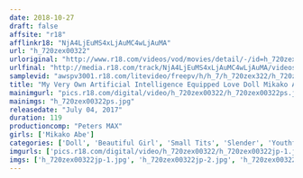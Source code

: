```yaml
---
date: 2018-10-27
draft: false
affsite: "r18"
afflinkr18: "NjA4LjEuMS4xLjAuMC4wLjAuMA"
url: "h_720zex00322"
urloriginal: "http://www.r18.com/videos/vod/movies/detail/-/id=h_720zex00322"
urlfinal: "http://media.r18.com/track/NjA4LjEuMS4xLjAuMC4wLjAuMA/videos/vod/movies/detail/-/id=h_720zex00322"
samplevid: "awspv3001.r18.com/litevideo/freepv/h/h_7/h_720zex322/h_720zex322_dmb_w.mp4"
title: "My Very Own Artificial Intelligence Equipped Love Doll Mikako Abe"
mainimgurl: "pics.r18.com/digital/video/h_720zex00322/h_720zex00322ps.jpg"
mainimgs: "h_720zex00322ps.jpg"
releasedate: "July 04, 2017"
duration: 119
productioncomp: "Peters MAX"
girls: ['Mikako Abe']
categories: ['Doll', 'Beautiful Girl', 'Small Tits', 'Slender', 'Youthful', 'Featured Actress', 'Drama', 'Creampie', 'Hi-Def']
imgurls: ['pics.r18.com/digital/video/h_720zex00322/h_720zex00322jp-1.jpg', 'pics.r18.com/digital/video/h_720zex00322/h_720zex00322jp-2.jpg', 'pics.r18.com/digital/video/h_720zex00322/h_720zex00322jp-3.jpg', 'pics.r18.com/digital/video/h_720zex00322/h_720zex00322jp-4.jpg', 'pics.r18.com/digital/video/h_720zex00322/h_720zex00322jp-5.jpg', 'pics.r18.com/digital/video/h_720zex00322/h_720zex00322jp-6.jpg', 'pics.r18.com/digital/video/h_720zex00322/h_720zex00322jp-7.jpg', 'pics.r18.com/digital/video/h_720zex00322/h_720zex00322jp-8.jpg', 'pics.r18.com/digital/video/h_720zex00322/h_720zex00322jp-9.jpg', 'pics.r18.com/digital/video/h_720zex00322/h_720zex00322jp-10.jpg', 'pics.r18.com/digital/video/h_720zex00322/h_720zex00322jp-11.jpg', 'pics.r18.com/digital/video/h_720zex00322/h_720zex00322jp-12.jpg', 'pics.r18.com/digital/video/h_720zex00322/h_720zex00322jp-13.jpg', 'pics.r18.com/digital/video/h_720zex00322/h_720zex00322jp-14.jpg', 'pics.r18.com/digital/video/h_720zex00322/h_720zex00322jp-15.jpg', 'pics.r18.com/digital/video/h_720zex00322/h_720zex00322jp-16.jpg', 'pics.r18.com/digital/video/h_720zex00322/h_720zex00322jp-17.jpg', 'pics.r18.com/digital/video/h_720zex00322/h_720zex00322jp-18.jpg', 'pics.r18.com/digital/video/h_720zex00322/h_720zex00322jp-19.jpg', 'pics.r18.com/digital/video/h_720zex00322/h_720zex00322jp-20.jpg']
imgs: ['h_720zex00322jp-1.jpg', 'h_720zex00322jp-2.jpg', 'h_720zex00322jp-3.jpg', 'h_720zex00322jp-4.jpg', 'h_720zex00322jp-5.jpg', 'h_720zex00322jp-6.jpg', 'h_720zex00322jp-7.jpg', 'h_720zex00322jp-8.jpg', 'h_720zex00322jp-9.jpg', 'h_720zex00322jp-10.jpg', 'h_720zex00322jp-11.jpg', 'h_720zex00322jp-12.jpg', 'h_720zex00322jp-13.jpg', 'h_720zex00322jp-14.jpg', 'h_720zex00322jp-15.jpg', 'h_720zex00322jp-16.jpg', 'h_720zex00322jp-17.jpg', 'h_720zex00322jp-18.jpg', 'h_720zex00322jp-19.jpg', 'h_720zex00322jp-20.jpg']
---
```

